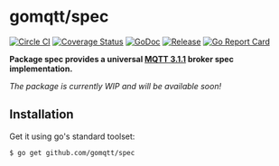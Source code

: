 # gomqtt/spec

[![Circle CI](https://img.shields.io/circleci/project/gomqtt/spec.svg)](https://circleci.com/gh/gomqtt/spec)
[![Coverage Status](https://coveralls.io/repos/gomqtt/spec/badge.svg?branch=master&service=github)](https://coveralls.io/github/gomqtt/spec?branch=master)
[![GoDoc](https://godoc.org/github.com/gomqtt/spec?status.svg)](http://godoc.org/github.com/gomqtt/spec)
[![Release](https://img.shields.io/github/release/gomqtt/spec.svg)](https://github.com/gomqtt/spec/releases)
[![Go Report Card](http://goreportcard.com/badge/gomqtt/spec)](http://goreportcard.com/report/gomqtt/spec)

**Package spec provides a universal [MQTT 3.1.1](http://docs.oasis-open.org/mqtt/mqtt/v3.1.1/) broker spec implementation.**

_The package is currently WIP and will be available soon!_

## Installation

Get it using go's standard toolset:

```bash
$ go get github.com/gomqtt/spec
```
